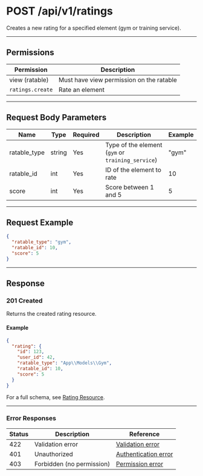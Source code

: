 # POST /api/v1/ratings

Creates a new rating for a specified element (gym or training service).


---

## Permissions
| Permission         | Description                                 |
|--------------------|---------------------------------------------|
| view (ratable)     | Must have view permission on the ratable     |
| `ratings.create`   | Rate an element                             |

---

## Request Body Parameters
| Name         | Type    | Required | Description                                                                 | Example         |
|--------------|---------|----------|-----------------------------------------------------------------------------|-----------------|
| ratable_type | string  | Yes      | Type of the element (`gym` or `training_service`)                            | "gym"          |
| ratable_id   | int     | Yes      | ID of the element to rate                                                    | 10              |
| score        | int     | Yes      | Score between 1 and 5                                                        | 5               |

---

## Request Example
```json
{
  "ratable_type": "gym",
  "ratable_id": 10,
  "score": 5
}
```

---

## Response

### 201 Created
Returns the created rating resource.

#### Example
```json
{
  "rating": {
    "id": 123,
    "user_id": 42,
    "ratable_type": "App\\Models\\Gym",
    "ratable_id": 10,
    "score": 5
  }
}
```

For a full schema, see [Rating Resource](rating_resource.md).

---

### Error Responses
| Status | Description                | Reference                                      |
|--------|----------------------------|------------------------------------------------|
| 422    | Validation error           | [Validation error](../_globals/validation-errors.md) |
| 401    | Unauthorized               | [Authentication error](../_globals/authentication-errors.md) |
| 403    | Forbidden (no permission)  | [Permission error](../_globals/permission-errors.md) |
